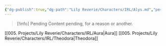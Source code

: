 ```yaml
---
{"dg-publish":true,"dg-path":"Lily Reverie/Characters/IRL/Alys.md","permalink":"/lily-reverie/characters/irl/alys/","created":"2024-01-20T04:28:19.150-03:00","updated":"2024-01-21T01:41:29.602-03:00"}
---
```



>[!info] Pending
>Content pending, for a reason or another.

[[005. Projects/Lily Reverie/Characters/IRL/Aura\|Aura]]
[[005. Projects/Lily Reverie/Characters/IRL/Theodora\|Theodora]]